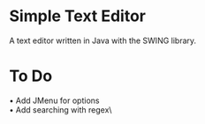 # Simple Text Editor
A text editor written in Java with the SWING library.

# To Do
 • Add JMenu for options\
 • Add searching with regex\
